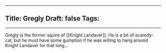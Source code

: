 
---
Title: Gregly
Draft: false
Tags:
  - 
---

Gregly is the former squire of [[Knight Landaver]]. He is a bit of scaredy-cat, but he must have some gumption if he was willing to hang around Knight Landaver for that long...